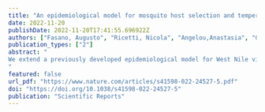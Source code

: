 ```yaml
---
title: "An epidemiological model for mosquito host selection and temperature-dependent transmission of West Nile virus"
date: 2022-11-20
publishDate: 2022-11-20T17:41:55.696922Z
authors: ["Fasano, Augusto", "Ricetti, Nicola", "Angelou,Anastasia", "Gomez-Ramirez, Jaime", "Ferraccioli, Federico", "Kioutsioukis,Ioannis", "Stilianakis, Nikolaos I."]
publication_types: ["2"]
abstract: "
We extend a previously developed epidemiological model for West Nile virus (WNV) infection in humans in Greece, employing laboratory-confirmed WNV cases and mosquito-specific characteristics of transmission, such as host selection and temperature-dependent transmission of the virus. Host selection was defined by bird host selection and human host selection, the latter accounting only for the fraction of humans that develop symptoms after the virus is acquired. To model the role of temperature on virus transmission, we considered five temperature intervals (≤ 19.25 °C; > 19.25 and < 21.75 °C; ≥ 21.75 and < 24.25 °C; ≥ 24.25 and < 26.75 °C; and > 26.75 °C). The capacity of the new model to fit human cases and the week of first case occurrence was compared with the original model and showed improved performance. The model was also used to infer further quantities of interest, such as the force of infection for different temperatures as well as mosquito and bird abundances. Our results indicate that the inclusion of mosquito-specific characteristics in epidemiological models of mosquito-borne diseases leads to improved modelling capacity.
"
featured: false  
url_pdf: "https://www.nature.com/articles/s41598-022-24527-5.pdf"
doi: "https://doi.org/10.1038/s41598-022-24527-5"
publication: "Scientific Reports"
---
```


